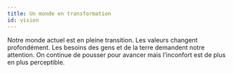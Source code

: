 ```yaml
---
title: Un monde en transformation
id: vision
---
```

Notre monde actuel est en pleine transition. Les valeurs changent profondément. Les besoins des gens et de la terre demandent notre attention. On continue de pousser pour avancer mais l’inconfort est de plus en plus perceptible.